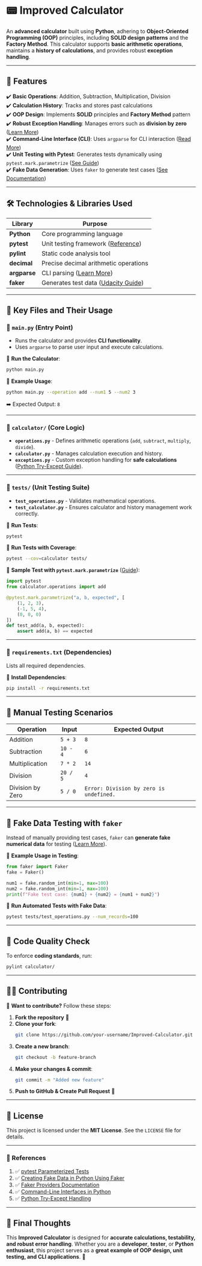 # 📟 Improved Calculator

An **advanced calculator** built using **Python**, adhering to **Object-Oriented Programming (OOP)** principles, including **SOLID design patterns** and the **Factory Method**. This calculator supports **basic arithmetic operations**, maintains a **history of calculations**, and provides robust **exception handling**.

---

## 🚀 Features

✔️ **Basic Operations**: Addition, Subtraction, Multiplication, Division  
✔️ **Calculation History**: Tracks and stores past calculations  
✔️ **OOP Design**: Implements **SOLID** principles and **Factory Method** pattern  
✔️ **Robust Exception Handling**: Manages errors such as **division by zero** ([Learn More](https://www.geeksforgeeks.org/python-try-except/))  
✔️ **Command-Line Interface (CLI)**: Uses `argparse` for CLI interaction ([Read More](https://realpython.com/command-line-interfaces-python-argparse/))  
✔️ **Unit Testing with Pytest**: Generates tests dynamically using `pytest.mark.parametrize` ([See Guide](https://pytest-with-eric.com/introduction/pytest-generate-tests/))  
✔️ **Fake Data Generation**: Uses `faker` to generate test cases ([See Documentation](https://faker.readthedocs.io/en/stable/providers.html))  

---

## 🛠 Technologies & Libraries Used

| Library         | Purpose |
|----------------|---------|
| **Python** | Core programming language |
| **pytest** | Unit testing framework ([Reference](https://pytest-with-eric.com/introduction/pytest-generate-tests/)) |
| **pylint** | Static code analysis tool |
| **decimal** | Precise decimal arithmetic operations |
| **argparse** | CLI parsing ([Learn More](https://realpython.com/command-line-interfaces-python-argparse/)) |
| **faker** | Generates test data ([Udacity Guide](https://www.udacity.com/blog/2023/03/creating-fake-data-in-python-using-faker.html)) |

---

## 📂 Key Files and Their Usage

### 🔹 `main.py` (Entry Point)
- Runs the calculator and provides **CLI functionality**.
- Uses `argparse` to parse user input and execute calculations.

🔹 **Run the Calculator**:
```bash
python main.py
```
🔹 **Example Usage**:
```bash
python main.py --operation add --num1 5 --num2 3
```
➡️ Expected Output: `8`

---

### 🔹 `calculator/` (Core Logic)
- **`operations.py`** - Defines arithmetic operations (`add`, `subtract`, `multiply`, `divide`).
- **`calculator.py`** - Manages calculation execution and history.
- **`exceptions.py`** - Custom exception handling for **safe calculations** ([Python Try-Except Guide](https://www.geeksforgeeks.org/python-try-except/)).

---

### 🔹 `tests/` (Unit Testing Suite)
- **`test_operations.py`** - Validates mathematical operations.
- **`test_calculator.py`** - Ensures calculator and history management work correctly.

🔹 **Run Tests**:
```bash
pytest
```
🔹 **Run Tests with Coverage**:
```bash
pytest --cov=calculator tests/
```

🔹 **Sample Test with `pytest.mark.parametrize`** ([Guide](https://pytest-with-eric.com/introduction/pytest-generate-tests/)):
```python
import pytest
from calculator.operations import add

@pytest.mark.parametrize("a, b, expected", [
    (1, 2, 3),
    (-1, 5, 4),
    (0, 0, 0)
])
def test_add(a, b, expected):
    assert add(a, b) == expected
```

---

### 🔹 `requirements.txt` (Dependencies)
Lists all required dependencies.

🔹 **Install Dependencies**:
```bash
pip install -r requirements.txt
```

---

## 🔬 Manual Testing Scenarios

| Operation | Input | Expected Output |
|-----------|-------|----------------|
| Addition | `5 + 3` | `8` |
| Subtraction | `10 - 4` | `6` |
| Multiplication | `7 * 2` | `14` |
| Division | `20 / 5` | `4` |
| Division by Zero | `5 / 0` | `Error: Division by zero is undefined.` |

---

## 🤖 Fake Data Testing with `faker`

Instead of manually providing test cases, `faker` can **generate fake numerical data** for testing ([Learn More](https://www.udacity.com/blog/2023/03/creating-fake-data-in-python-using-faker.html)).

🔹 **Example Usage in Testing**:
```python
from faker import Faker
fake = Faker()

num1 = fake.random_int(min=1, max=100)
num2 = fake.random_int(min=1, max=100)
print(f"Fake test case: {num1} + {num2} = {num1 + num2}")
```

🔹 **Run Automated Tests with Fake Data**:
```bash
pytest tests/test_operations.py --num_records=100
```

---

## 📏 Code Quality Check
To enforce **coding standards**, run:
```bash
pylint calculator/
```

---

## 👨‍💻 Contributing

🚀 **Want to contribute?** Follow these steps:

1. **Fork the repository** 📌  
2. **Clone your fork**:  
   ```bash
   git clone https://github.com/your-username/Improved-Calculator.git
   ```
3. **Create a new branch**:  
   ```bash
   git checkout -b feature-branch
   ```
4. **Make your changes & commit**:  
   ```bash
   git commit -m "Added new feature"
   ```
5. **Push to GitHub & Create Pull Request** 🚀  

---

## 📜 License
This project is licensed under the **MIT License**. See the `LICENSE` file for details.

---

### **🔗 References**
1. ✅ [pytest Parameterized Tests](https://pytest-with-eric.com/introduction/pytest-generate-tests/)  
2. ✅ [Creating Fake Data in Python Using Faker](https://www.udacity.com/blog/2023/03/creating-fake-data-in-python-using-faker.html)  
3. ✅ [Faker Providers Documentation](https://faker.readthedocs.io/en/stable/providers.html)  
4. ✅ [Command-Line Interfaces in Python](https://realpython.com/command-line-interfaces-python-argparse/)  
5. ✅ [Python Try-Except Handling](https://www.geeksforgeeks.org/python-try-except/)  

---

## 🎯 Final Thoughts

This **Improved Calculator** is designed for **accurate calculations, testability, and robust error handling**. Whether you are a **developer**, **tester**, or **Python enthusiast**, this project serves as a **great example of OOP design, unit testing, and CLI applications**. 🚀
